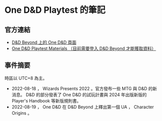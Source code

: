 # One D&D Playtest 的筆記

## 官方連結

- [D&D Beyond 上的 One D&D 頁面](https://www.dndbeyond.com/one-dnd)
- [One D&D Playtest Materials （目前需要登入 D&D Beyond 才能獲取資料）](https://www.dndbeyond.com/sources/one-dnd)

## 事件摘要

時區以 UTC+8 為主。

- 2022-08-18 ， Wizards Presents 2022 。官方發布一些 MTG 與 D&D 的新消息。 D&D 的部分發表了 One D&D 的試玩計畫與 2024 年出版新版的 Player's Handbook 等新版規則書。
- 2022-08-19 ， One D&D 在 D&D Beyond 上釋出第一個 UA ， Character Origins 。
